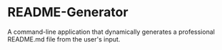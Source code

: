 # README-Generator
A command-line application that dynamically generates a professional README.md file from the user's input.
